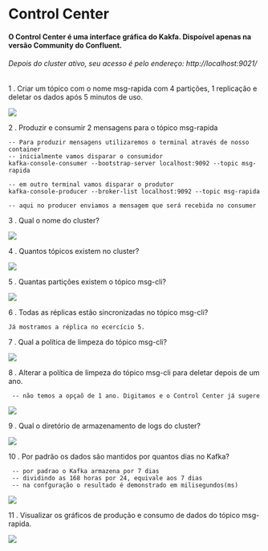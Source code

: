 # Control Center

#### O Control Center é uma interface gráfica do Kakfa. Dispoível apenas na versão Community do Confluent.

###### Depois do cluster ativo, seu acesso é pelo endereço: http://localhost:9021/


1 . Criar um tópico com o nome msg-rapida com 4 partições, 1 replicação e deletar os dados após 5 minutos de uso.

<img src="q1.gif">

2 . Produzir e consumir 2 mensagens para o tópico msg-rapida

    -- Para produzir mensagens utilizaremos o terminal através de nosso container
    -- inicialmente vamos disparar o consumidor    
    kafka-console-consumer --bootstrap-server localhost:9092 --topic msg-rapida
    
    -- em outro terminal vamos disparar o produtor
    kafka-console-producer --broker-list localhost:9092 --topic msg-rapida

    -- aqui no producer enviamos a mensagem que será recebida no consumer       

3 . Qual o nome do cluster?

<img src="q3.gif">

4 . Quantos tópicos existem no cluster?

<img src="q4.gif">

5 . Quantas partições existem o tópico msg-cli?

<img src="q5.gif">

6 . Todas as réplicas estão sincronizadas no tópico msg-cli?

    Já mostramos a réplica no ecercício 5.

7 . Qual a política de limpeza do tópico msg-cli?

<img src="q7.gif">

8 . Alterar a política de limpeza do tópico msg-cli para deletar depois de um ano.

     -- não temos a opçaõ de 1 ano. Digitamos e o Control Center já sugere
<img src="q8.gif">

9 . Qual o diretório de armazenamento de logs do cluster?
    
<img src="q9.gif">

10 . Por padrão os dados são mantidos por quantos dias no Kafka?

     -- por padrao o Kafka armazena por 7 dias
     -- dividindo as 168 horas por 24, equivale aos 7 dias
     -- na confguração o resultado é demonstrado em milisegundos(ms)
<img src="q10.gif">

11 . Visualizar os gráficos de produção e consumo de dados do tópico msg-rapida.

<img src="q11.gif"> 

